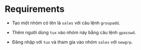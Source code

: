 # Requirements

- Tạo một nhóm có tên là `sales` với câu lệnh `groupadd`.

- Thêm người dùng `tux` vào nhóm này bằng câu lệnh `gpasswd`.

- Đăng nhập với `tux` và tham gia vào nhóm `sales` với `newgrp`.